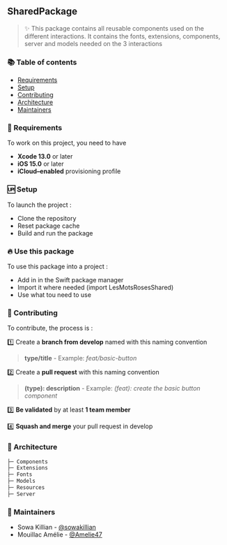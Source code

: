 ## SharedPackage

> ✨ This package contains all reusable components used on the different interactions. It contains the fonts, extensions, components, server and models needed on the 3 interactions

### 📚 Table of contents 
* [Requirements](#requirements)
* [Setup](#setup)
* [Contributing](#contributing)
* [Architecture](#architecture)
* [Maintainers](#maintainers)

### 📲 Requirements 
To work on this project, you need to have
- **Xcode 13.0** or later
- **iOS 15.0** or later
- **iCloud–enabled** provisioning profile

### 🆙 Setup 
To launch the project :
- Clone the repository
- Reset package cache
- Build and run the package

### 🔥 Use this package 
To use this package into a project :
- Add in in the Swift package manager
- Import it where needed (import LesMotsRosesShared)
- Use what tou need to use

### 🤝 Contributing 
To contribute, the process is : 

1️⃣ Create a **branch from develop** named with this naming convention
  
  
> **type/title** - Example: *feat/basic-button*


2️⃣ Create a **pull request** with this naming convention

> **(type): description** - Example: *(feat): create the basic button component*

3️⃣ **Be validated** by at least **1 team member**

4️⃣ **Squash and merge** your pull request in develop


### 📁 Architecture 
```bash
├─ Components
├─ Extensions
├─ Fonts
├─ Models
├─ Resources
├─ Server
```

### 👫 Maintainers 

- Sowa Killian - [@sowakillian](https://github.com/sowakillian) 
- Mouillac Amélie - [@Amelie47](https://github.com/Amelie47)

  

